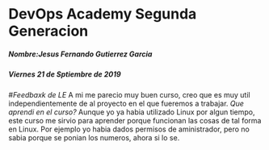# DevOps Academy Segunda Generacion
##### Nombre:Jesus Fernando Gutierrez Garcia
##### Viernes 21 de Sptiembre de 2019
#*Feedbaxk de LE*
A mi me parecio muy buen curso, creo que es muy util independientemente de al proyecto en el que fueremos a trabajar.
*Que aprendi en el curso?* Aunque yo ya habia utilizado Linux por algun tiempo, este curso me sirvio para aprender porque funcionan las cosas de tal forma en Linux. Por ejemplo yo habia dados permisos de aministrador, pero no sabia porque se ponian los numeros, ahora si lo se.


